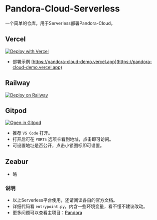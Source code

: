 # Pandora-Cloud-Serverless 

一个简单的仓库，用于Serverless部署Pandora-Cloud。

## Vercel

[![Deploy with Vercel](https://vercel.com/button)](https://vercel.com/new/clone?repository-url=https%3A%2F%2Fgithub.com%2Fzhile-io%2Fpandora-cloud-serverless)

* 部署示例 [https://pandora-cloud-demo.vercel.app](https://pandora-cloud-demo.vercel.app)

## Railway

[![Deploy on Railway](https://railway.app/button.svg)](https://railway.app/template/AWK0rN)

## Gitpod

[![Open in Gitpod](https://gitpod.io/button/open-in-gitpod.svg)](https://gitpod.io/#https://github.com/zhile-io/pandora-cloud-serverless)

* 推荐 `VS Code` 打开。
* 打开后可在 `PORTS` 选项卡看到地址，点击即可访问。
* 可设置地址是否公开，点击小锁图标即可设置。

## Zeabur

* 略

### 说明
* 以上Serverless平台使用，还请阅读各自的官方文档。
* 详细代码看 `entrypoint.py`，内含一些环境变量，看不懂不建议改动。
* 更多问题可以查看主项目：[Pandora](https://github.com/zhile-io/pandora)
